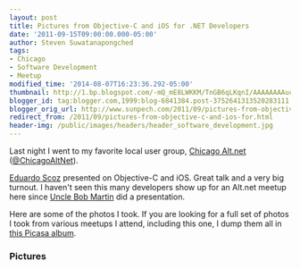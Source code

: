 ```yaml
---
layout: post
title: Pictures from Objective-C and iOS for .NET Developers
date: '2011-09-15T09:00:00.000-05:00'
author: Steven Suwatanapongched
tags:
- Chicago
- Software Development
- Meetup
modified_time: '2014-08-07T16:23:36.292-05:00'
thumbnail: http://1.bp.blogspot.com/-mQ_mE8LWKKM/TnGB6qLKqnI/AAAAAAAAucU/7ElGf42YqLY/s600/2011-09-14+at+16-28-37.jpg
blogger_id: tag:blogger.com,1999:blog-6841384.post-3752641313520283111
blogger_orig_url: http://www.sunpech.com/2011/09/pictures-from-objective-c-and-ios-for.html
redirect_from: /2011/09/pictures-from-objective-c-and-ios-for.html
header-img: /public/images/headers/header_software_development.jpg
---
```


Last night I went to my favorite local user group, <a href="http://chicagoalt.net/">Chicago Alt.net</a> (<a href="https://twitter.com/#!/chicagoaltnet">@ChicagoAltNet</a>).

<a href="https://twitter.com/#!/escoz">Eduardo Scoz</a> presented on Objective-C and iOS. Great talk and a very big turnout. I haven't seen this many developers show up for an Alt.net meetup here since <a href="https://twitter.com/#!/unclebobmartin">Uncle Bob Martin</a> did a presentation.

Here are some of the photos I took. If you are looking for a full set of photos I took from various meetups I attend, including this one, I dump them all in <a href="https://picasaweb.google.com/101693597219413173200/2011TechMeetups">this Picasa album</a>.

### Pictures

<a href="http://1.bp.blogspot.com/-mQ_mE8LWKKM/TnGB6qLKqnI/AAAAAAAAucU/7ElGf42YqLY/s600/2011-09-14+at+16-28-37.jpg"><img alt="" border="0"  src="http://1.bp.blogspot.com/-mQ_mE8LWKKM/TnGB6qLKqnI/AAAAAAAAucU/7ElGf42YqLY/s320/2011-09-14+at+16-28-37.jpg"  /></a>

<a href="http://4.bp.blogspot.com/--71D1pvzHTw/TnGB7KcnkrI/AAAAAAAAucY/7ZSjOX3ttUo/s600/2011-09-14+at+16-26-54.jpg"><img alt="" border="0"  src="http://4.bp.blogspot.com/--71D1pvzHTw/TnGB7KcnkrI/AAAAAAAAucY/7ZSjOX3ttUo/s320/2011-09-14+at+16-26-54.jpg"  /></a>

<a href="http://1.bp.blogspot.com/-kMThEpwcdUE/TnGB9nTkJkI/AAAAAAAAuck/CMOp6VuPl7U/s600/2011-09-14+at+16-27-58.jpg"><img alt="" border="0"  src="http://1.bp.blogspot.com/-kMThEpwcdUE/TnGB9nTkJkI/AAAAAAAAuck/CMOp6VuPl7U/s320/2011-09-14+at+16-27-58.jpg"  /></a>

<a href="http://1.bp.blogspot.com/-Lms5FSJxrCg/TnGB-HMRXLI/AAAAAAAAuco/CeMII4OPNUk/s600/2011-09-14+at+16-28-01.jpg"><img alt="" border="0"  src="http://1.bp.blogspot.com/-Lms5FSJxrCg/TnGB-HMRXLI/AAAAAAAAuco/CeMII4OPNUk/s320/2011-09-14+at+16-28-01.jpg"  /></a>

<a href="http://1.bp.blogspot.com/-ElYxyjd05DA/TnGB-3y8NBI/AAAAAAAAucs/tAaSJCHERWo/s600/2011-09-14+at+16-29-38.jpg"><img alt="" border="0"  src="http://1.bp.blogspot.com/-ElYxyjd05DA/TnGB-3y8NBI/AAAAAAAAucs/tAaSJCHERWo/s320/2011-09-14+at+16-29-38.jpg"  /></a>

<a href="http://4.bp.blogspot.com/-MbC_p2vxCo0/TnGB_cK7aqI/AAAAAAAAucw/IXuxm1AGGYk/s600/2011-09-14+at+16-32-19.jpg"><img alt="" border="0"  src="http://4.bp.blogspot.com/-MbC_p2vxCo0/TnGB_cK7aqI/AAAAAAAAucw/IXuxm1AGGYk/s320/2011-09-14+at+16-32-19.jpg"  /></a>

<a href="http://3.bp.blogspot.com/-VORjvV-aiG4/TnGCAIo4IeI/AAAAAAAAuc0/E62DiVshjos/s600/2011-09-14+at+16-33-05.jpg"><img alt="" border="0"  src="http://3.bp.blogspot.com/-VORjvV-aiG4/TnGCAIo4IeI/AAAAAAAAuc0/E62DiVshjos/s320/2011-09-14+at+16-33-05.jpg"  /></a>

<a href="http://1.bp.blogspot.com/-c-BsH82CjWs/TnGCA5j5lRI/AAAAAAAAuc4/YxrdGK0Fr4g/s600/2011-09-14+at+16-34-53.jpg"><img alt="" border="0"  src="http://1.bp.blogspot.com/-c-BsH82CjWs/TnGCA5j5lRI/AAAAAAAAuc4/YxrdGK0Fr4g/s320/2011-09-14+at+16-34-53.jpg"  /></a>

<a href="http://4.bp.blogspot.com/-QwG0DRqAnd0/TnGCCBEWpOI/AAAAAAAAudA/Rvgplry3Zl8/s600/2011-09-14+at+16-35-32.jpg"><img alt="" border="0"  src="http://4.bp.blogspot.com/-QwG0DRqAnd0/TnGCCBEWpOI/AAAAAAAAudA/Rvgplry3Zl8/s320/2011-09-14+at+16-35-32.jpg"  /></a>

<a href="http://3.bp.blogspot.com/-OvNuDX1fDfE/TnGCHbkgQ9I/AAAAAAAAudU/YIrqStP8928/s600/2011-09-14+at+16-38-01.jpg"><img alt="" border="0"  src="http://3.bp.blogspot.com/-OvNuDX1fDfE/TnGCHbkgQ9I/AAAAAAAAudU/YIrqStP8928/s320/2011-09-14+at+16-38-01.jpg"  /></a>

<a href="http://3.bp.blogspot.com/-qlliDSOlNvw/TnGCICmFefI/AAAAAAAAudY/jsVv2G4EaFE/s600/2011-09-14+at+16-39-27.jpg"><img alt="" border="0"  src="http://3.bp.blogspot.com/-qlliDSOlNvw/TnGCICmFefI/AAAAAAAAudY/jsVv2G4EaFE/s320/2011-09-14+at+16-39-27.jpg"  /></a>

<a href="http://2.bp.blogspot.com/-fgx-AeGszeo/TnGCMPoiJaI/AAAAAAAAud4/tFm-kiQzhIE/s600/2011-09-14+at+16-53-58.jpg"><img alt="" border="0"  src="http://2.bp.blogspot.com/-fgx-AeGszeo/TnGCMPoiJaI/AAAAAAAAud4/tFm-kiQzhIE/s320/2011-09-14+at+16-53-58.jpg"  /></a>

<a href="http://3.bp.blogspot.com/-VxvMFex8468/TnGCMgXuo9I/AAAAAAAAud8/OvUO4mRLhOI/s600/2011-09-14+at+17-06-10.jpg"><img alt="" border="0"  src="http://3.bp.blogspot.com/-VxvMFex8468/TnGCMgXuo9I/AAAAAAAAud8/OvUO4mRLhOI/s320/2011-09-14+at+17-06-10.jpg"  /></a>

<a href="http://3.bp.blogspot.com/-UbuV55l95mI/TnGCP8sOy8I/AAAAAAAAueQ/B_rJJ-RrrxM/s600/2011-09-14+at+17-20-49.jpg"><img alt="" border="0"  src="http://3.bp.blogspot.com/-UbuV55l95mI/TnGCP8sOy8I/AAAAAAAAueQ/B_rJJ-RrrxM/s320/2011-09-14+at+17-20-49.jpg"  /></a>

<a href="http://1.bp.blogspot.com/-EQxUTt0OwHE/TnGCRQiQ7MI/AAAAAAAAuec/7bw8P5MlrUY/s600/2011-09-14+at+17-31-04.jpg"><img alt="" border="0"  src="http://1.bp.blogspot.com/-EQxUTt0OwHE/TnGCRQiQ7MI/AAAAAAAAuec/7bw8P5MlrUY/s320/2011-09-14+at+17-31-04.jpg"  /></a>

<a href="http://1.bp.blogspot.com/-0EDX9wp2Dec/TnGCUx1VNYI/AAAAAAAAuew/BK03Bw0CnGg/s600/2011-09-14+at+17-35-33.jpg"><img alt="" border="0"  src="http://1.bp.blogspot.com/-0EDX9wp2Dec/TnGCUx1VNYI/AAAAAAAAuew/BK03Bw0CnGg/s320/2011-09-14+at+17-35-33.jpg"  /></a>

<a href="http://3.bp.blogspot.com/-tG5BIKFN4Rc/TnGCW0KTdtI/AAAAAAAAue8/D36MxIyzvTQ/s600/2011-09-14+at+18-04-31.jpg"><img alt="" border="0"  src="http://3.bp.blogspot.com/-tG5BIKFN4Rc/TnGCW0KTdtI/AAAAAAAAue8/D36MxIyzvTQ/s320/2011-09-14+at+18-04-31.jpg"  /></a>
